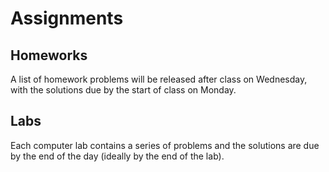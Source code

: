 # Assignments

## Homeworks
A list of homework problems will be released after class on Wednesday, with the solutions due by the start of class on Monday.

## Labs
Each computer lab contains a series of problems and the solutions are due by the end of the day (ideally by the end of the lab).

